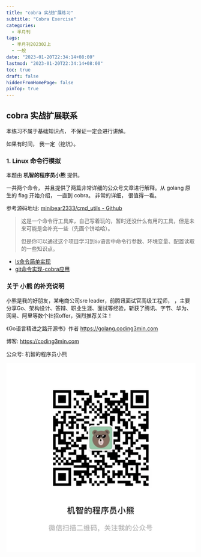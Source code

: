 ```yaml
---
title: "cobra 实战扩展练习"
subtitle: "Cobra Exercise"
categories:
  - 半月刊
tags:
  - 半月刊202302上
  - 一般
date: "2023-01-20T22:34:14+08:00"
lastmod: "2023-01-20T22:34:14+08:00"
toc: true
draft: false
hiddenFromHomePage: false
pinTop: true
---
```


## cobra 实战扩展联系

本练习不属于基础知识点， 不保证一定会进行讲解。 

如果有时间， 我一定（挖坑）。

### 1. Linux 命令行模拟

本题由 **机智的程序员小熊** 提供。 

一共两个命令， 并且提供了两篇非常详细的公众号文章进行解释。从 golang 原生的 flag 开始介绍， 一直到 cobra。 非常的详细， 很值得一看。

参考源码地址: [minibear2333/cmd_utils - Github]( https://github.com/golang-minibear2333/cmd_utils)

> 这是一个命令行工具库，自己写着玩的，暂时还没什么有用的工具，但是未来可能是会补充一些（先画个饼哈哈）。
>
> 但是你可以通过这个项目学习到`Go`语言中命令行参数、环境变量、配置读取的一些知识点。

* [ls命令简单实现](https://mp.weixin.qq.com/s/GMhYFPwAaH90gQvsTvzN_Q) 
* [git命令实现-cobra应用](https://mp.weixin.qq.com/s/y3MuEAY12PRlS2ARgzYtIA)


### 关于 **小熊** 的补充说明

小熊是我的好朋友，某电商公司sre leader，前腾讯面试官高级工程师， ，主要分享Go、架构设计、答辩、职业生涯、面试等经验，斩获了腾讯、字节、华为、网易、阿里等数个社招offer，强烈推荐关注！ 

《Go语言精进之路开源书》作者 https://golang.coding3min.com

博客: https://coding3min.com

公众号: 机智的程序员小熊

![](./minibear2333-mp-qrcode.jpeg)
